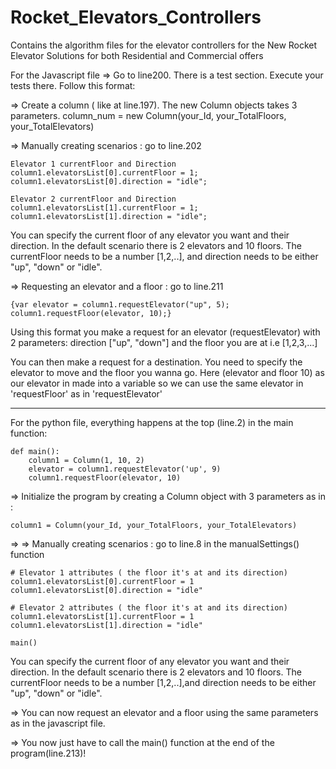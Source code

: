 # Rocket_Elevators_Controllers

Contains the algorithm files for the elevator controllers for the New Rocket Elevator Solutions for both Residential and Commercial offers

For the Javascript file => Go to line200. There is a test section. Execute your tests there. Follow this format:

=> Create a column ( like at line.197). The new Column objects takes 3 parameters.
    column_num = new Column(your_Id, your_TotalFloors, your_TotalElevators)

=> Manually creating scenarios : go to line.202

    Elevator 1 currentFloor and Direction
    column1.elevatorsList[0].currentFloor = 1;
    column1.elevatorsList[0].direction = "idle";

    Elevator 2 currentFloor and Direction
    column1.elevatorsList[1].currentFloor = 1;
    column1.elevatorsList[1].direction = "idle";

You can specify the current floor of any elevator you want and their direction. In the default scenario there is 2 elevators and 10 floors. The currentFloor needs to be a number [1,2,..],
and direction needs to be either "up", "down" or "idle".

=> Requesting an elevator and a floor : go to line.211

    {var elevator = column1.requestElevator("up", 5);
    column1.requestFloor(elevator, 10);}

Using this format you make a request for an elevator (requestElevator) with 2 parameters: direction ["up", "down"] and the floor you are at i.e [1,2,3,...]

You can then make a request for a destination. You need to specify the elevator to move and the floor you wanna go. Here (elevator and floor 10) as our elevator in made into a variable so we can use the same elevator in 'requestFloor' as in 'requestElevator'

---------------------------------------------------------------------------------------

For the python file, everything happens at the top (line.2) in the main function:

    def main():
        column1 = Column(1, 10, 2)
        elevator = column1.requestElevator('up', 9)
        column1.requestFloor(elevator, 10)

=> Initialize the program by creating a Column object with 3 parameters as in :

    column1 = Column(your_Id, your_TotalFloors, your_TotalElevators)

=> => Manually creating scenarios : go to line.8 in the manualSettings() function

    # Elevator 1 attributes ( the floor it's at and its direction)
    column1.elevatorsList[0].currentFloor = 1
    column1.elevatorsList[0].direction = "idle"

    # Elevator 2 attributes ( the floor it's at and its direction)
    column1.elevatorsList[1].currentFloor = 1
    column1.elevatorsList[1].direction = "idle"

    main()


You can specify the current floor of any elevator you want and their direction. In the default scenario there is 2 elevators and 10 floors. The currentFloor needs to be a number [1,2,..],and direction needs to be either "up", "down" or "idle".

=> You can now request an elevator and a floor using the same parameters as in the javascript file.

=> You now just have to call the main() function at the end of the program(line.213)!